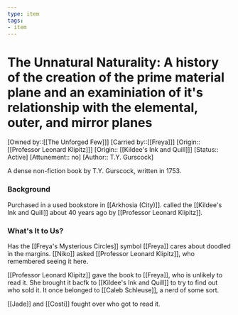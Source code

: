 ```yaml
---
type: item
tags:
- item
---
```


# The Unnatural Naturality: A history of the creation of the prime material plane and an examiniation of it's relationship with the elemental, outer, and mirror planes 

[Owned by::[[The Unforged Few]]]
[Carried by::[[Freya]]]
[Origin:: [[Professor Leonard Klipitz]]]
[Origin:: [[Kildee's Ink and Quill]]]
[Status:: Active]
[Attunement:: no]
[Author:: T.Y. Gurscock]

A dense non-fiction book by T.Y. Gurscock, written in 1753.

### Background
Purchased in a used bookstore in [[Arkhosia (City)]]. called the  [[Kildee's Ink and Quill]] about 40 years ago by [[Professor Leonard Klipitz]]. 

### What's It to Us?
Has the [[Freya's Mysterious Circles]] symbol [[Freya]] cares about doodled in the margins. [[Niko]] asked [[Professor Leonard Klipitz]], who remembered seeing it here.

[[Professor Leonard Klipitz]] gave the book to [[Freya]], who is unlikely to read it. She brought it bacfk to [[Kildee's Ink and Quill]] to try to find out who sold it. It once belonged to [[Caleb Schleuse]], a nerd of some sort. 

[[Jade]] and [[Costi]] fought over who got to read it. 